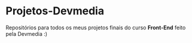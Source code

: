 # Projetos-Devmedia
 Repositórios para todos os meus projetos finais do curso **Front-End** feito pela Devmedia :)
